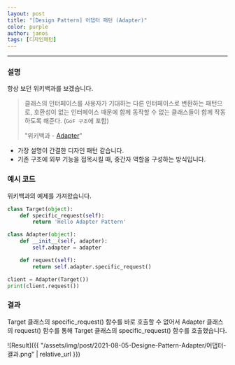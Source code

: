 ```yaml
---
layout: post
title: "[Design Pattern] 어댑터 패턴 (Adapter)"
color: purple
author: janos
tags: [디자인패턴]
---
```


---

### 설명

항상 보던 위키백과를 보겠습니다.

> 클래스의 인터페이스를 사용자가 기대하는 다른 인터페이스로 변환하는 패턴으로, 호환성이 없는 인터페이스 때문에 함께 동작할 수 없는 클래스들이 함께 작동하도록 해준다. (`GoF 구조`에 포함)
> 
> "위키백과 - [Adapter](https://ko.wikipedia.org/wiki/%EC%96%B4%EB%8C%91%ED%84%B0_%ED%8C%A8%ED%84%B4)"

- 가장 설명이 간결한 디자인 패턴 같습니다.
- 기존 구조에 외부 기능을 접목시킬 때, 중간자 역할을 구성하는 방식입니다.

### 예시 코드

위키백과의 예제를 가져왔습니다.

```python
class Target(object):
    def specific_request(self):
        return 'Hello Adapter Pattern'

class Adapter(object):
    def __init__(self, adapter):
        self.adapter = adapter

    def request(self):
        return self.adapter.specific_request()

client = Adapter(Target())
print(client.request())
```

### 결과

Target 클래스의 specific_request() 함수를 바로 호출할 수 없어서 Adapter 클래스의 request() 함수를 통해 Target 클래스의 specific_request() 함수를 호출했습니다.

![Result]({{ "/assets/img/post/2021-08-05-Designe-Pattern-Adapter/어댑터-결과.png" | relative_url }})